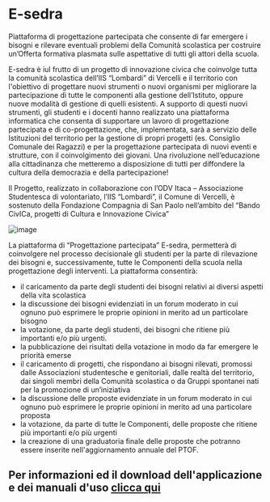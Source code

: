 # E-sedra
Piattaforma di progettazione partecipata che consente di far emergere i bisogni e rilevare eventuali problemi della Comunità scolastica per costruire un’Offerta formativa plasmata sulle aspettative di tutti gli attori della scuola.

E-sedra è iul frutto di un progetto di innovazione civica che coinvolge tutta la comunità scolastica dell’IIS “Lombardi” di Vercelli e il territorio con l'obiettivo di progettare nuovi strumenti o nuovi organismi per migliorare la partecipazione di tutte le componenti alla gestione dell’Istituto, oppure nuove modalità di gestione di quelli esistenti.
A supporto di questi nuovi strumenti, gli studenti e i docenti hanno realizzato una piattaforma informatica che consenta di supportare un lavoro di progettazione partecipata e di co-progettazione, che, implementata, sarà a servizio delle Istituzioni del territorio per la gestione di propri progetti (es. Consiglio Comunale dei Ragazzi) e per la progettazione partecipata di nuovi eventi e strutture, con il coinvolgimento dei giovani.
Una rivoluzione nell’educazione alla cittadinanza che metteremo a disposizione di tutti per diffondere la cultura della democrazia e della partecipazione!

Il Progetto, realizzato in collaborazione con l’ODV Itaca – Associazione Studentesca di volontariato, l’IIS “Lombardi”, il Comune di Vercelli, è sostenuto della Fondazione Compagnia di San Paolo nell’ambito del “Bando CivICa, progetti di Cultura e Innovazione Civica”

![image](https://github.com/Esedra2023/Esedra/assets/133657626/454523d0-f5da-44b6-8f1d-522f00b02216)

La piattaforma di “Progettazione partecipata” E-sedra, permetterà di coinvolgere nel processo decisionale gli studenti per la parte di rilevazione dei bisogni e, successivamente, tutte le Componenti della scuola nella progettazione degli interventi.
La piattaforma consentirà:
- il caricamento da parte degli studenti dei bisogni relativi ai diversi aspetti della vita scolastica
- la discussione dei bisogni evidenziati in un forum moderato in cui ognuno può esprimere le proprie opinioni in merito ad un particolare bisogno
- la votazione, da parte degli studenti, dei bisogni che ritiene più importanti e/o più urgenti. 
- la pubblicazione dei risultati della votazione in modo da far emergere le priorità emerse
- il caricamento di progetti, che rispondano ai bisogni rilevati, promossi dalle Associazioni studentesche e genitoriali, dalle realtà del territorio, dai singoli    membri della Comunità scolastica o da Gruppi spontanei nati per la promozione di un’iniziativa
- la discussione delle proposte evidenziate in un forum moderato in cui ognuno può esprimere le proprie opinioni in merito ad una particolare proposta
- la votazione, da parte di tutte le Componenti, delle proposte che ritiene più importanti e/o più urgenti
- la creazione di una graduatoria finale delle proposte che potranno essere inserite nell'aggiornamento annuale del PTOF.

## Per informazioni ed il download dell'applicazione e dei manuali d'uso [clicca qui](https://www.itacavercelli.it/omnicrazia/)

